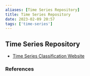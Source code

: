 ```yaml
---
aliases: [Time Series Repository]
title: Time Series Repository
date: 2023-02-09 20:57
tags: ['time-series']
---
```


## Time Series Repository

- [Time Series Classification Website](http://www.timeseriesclassification.com/index.php)

### References
